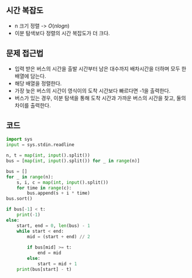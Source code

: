 ## 시간 복잡도
 - n 크기 정렬 -> $O(n log n)$
 - 이분 탐색보다 정렬의 시간 복잡도가 더 크다.

## 문제 접근법
 - 입력 받은 버스의 시간을 출발 시간부터 남은 대수까지 배차시간을 더하며 모두 한 배열에 담는다.
 - 해당 배열을 정렬한다.
 - 가장 늦은 버스의 시간이 영식이의 도착 시간보다 빠르다면 -1을 출력한다.
 - 버스가 있는 경우, 이분 탐색을 통해 도착 시간과 가까운 버스의 시간을 찾고, 둘의 차이를 출력한다.

## 코드

```python
import sys
input = sys.stdin.readline

n, t = map(int, input().split())
bus = [map(int, input().split()) for _ in range(n)]

bus = []
for _ in range(n):
    s, i, c = map(int, input().split())
    for time in range(c):
        bus.append(s + i * time)
bus.sort()

if bus[-1] < t:
    print(-1)
else:
    start, end = 0, len(bus) - 1
    while start < end:
        mid = (start + end) // 2
        
        if bus[mid] >= t:
            end = mid
        else:
            start = mid + 1
    print(bus[start] - t)
```